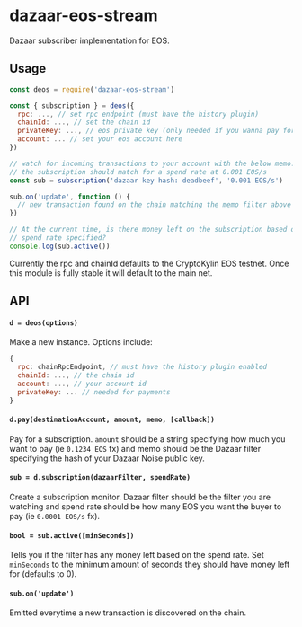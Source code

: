 # dazaar-eos-stream

Dazaar subscriber implementation for EOS.

## Usage

```js
const deos = require('dazaar-eos-stream')

const { subscription } = deos({
  rpc: ..., // set rpc endpoint (must have the history plugin)
  chainId: ..., // set the chain id
  privateKey: ..., // eos private key (only needed if you wanna pay for a subscription)
  account: ... // set your eos account here
})

// watch for incoming transactions to your account with the below memo.
// the subscription should match for a spend rate at 0.001 EOS/s
const sub = subscription('dazaar key hash: deadbeef', '0.001 EOS/s')

sub.on('update', function () {
  // new transaction found on the chain matching the memo filter above
})

// At the current time, is there money left on the subscription based on the
// spend rate specified?
console.log(sub.active())
```

Currently the rpc and chainId defaults to the CryptoKylin EOS testnet.
Once this module is fully stable it will default to the main net.

## API

#### `d = deos(options)`

Make a new instance. Options include:

```js
{
  rpc: chainRpcEndpoint, // must have the history plugin enabled
  chainId: ..., // the chain id
  account: ..., // your account id
  privateKey: ... // needed for payments
}
```

#### `d.pay(destinationAccount, amount, memo, [callback])`

Pay for a subscription. `amount` should be a string specifying
how much you want to pay (ie `0.1234 EOS` fx) and memo should
be the Dazaar filter specifying the hash of your Dazaar Noise public key.

#### `sub = d.subscription(dazaarFilter, spendRate)`

Create a subscription monitor. Dazaar filter should be the filter you are watching
and spend rate should be how many EOS you want the buyer to pay (ie `0.0001 EOS/s` fx).

#### `bool = sub.active([minSeconds])`

Tells you if the filter has any money left based on the spend rate.
Set `minSeconds` to the minimum amount of seconds they should have money left for (defaults to 0).

#### `sub.on('update')`

Emitted everytime a new transaction is discovered on the chain.

